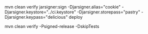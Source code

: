 mvn clean verify jarsigner:sign -Djarsigner.alias="cookie" -Djarsigner.keystore="../ci.keystore" -Djarsigner.storepass="pastry" -Djarsigner.keypass="delicious" deploy


mvn clean verify -Psigned-release -DskipTests
